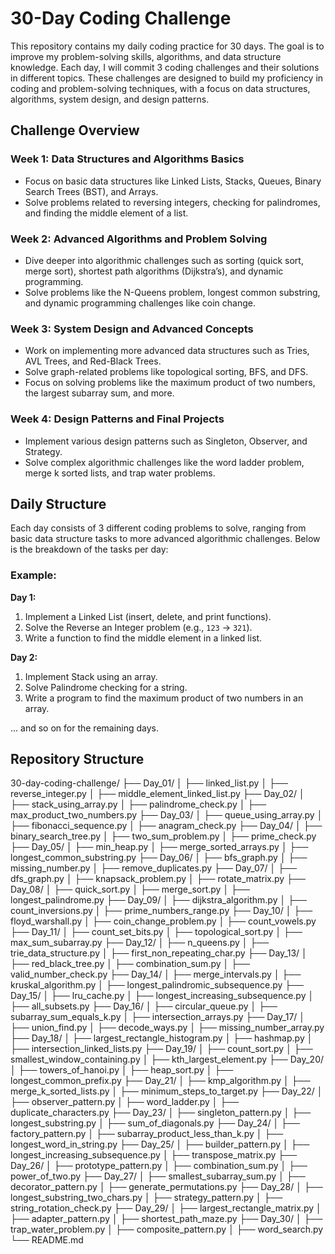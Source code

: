 # 30-Day Coding Challenge

This repository contains my daily coding practice for 30 days. The goal is to improve my problem-solving skills, algorithms, and data structure knowledge. Each day, I will commit 3 coding challenges and their solutions in different topics. These challenges are designed to build my proficiency in coding and problem-solving techniques, with a focus on data structures, algorithms, system design, and design patterns.

## Challenge Overview

### Week 1: Data Structures and Algorithms Basics
- Focus on basic data structures like Linked Lists, Stacks, Queues, Binary Search Trees (BST), and Arrays.
- Solve problems related to reversing integers, checking for palindromes, and finding the middle element of a list.

### Week 2: Advanced Algorithms and Problem Solving
- Dive deeper into algorithmic challenges such as sorting (quick sort, merge sort), shortest path algorithms (Dijkstra’s), and dynamic programming.
- Solve problems like the N-Queens problem, longest common substring, and dynamic programming challenges like coin change.

### Week 3: System Design and Advanced Concepts
- Work on implementing more advanced data structures such as Tries, AVL Trees, and Red-Black Trees.
- Solve graph-related problems like topological sorting, BFS, and DFS.
- Focus on solving problems like the maximum product of two numbers, the largest subarray sum, and more.

### Week 4: Design Patterns and Final Projects
- Implement various design patterns such as Singleton, Observer, and Strategy.
- Solve complex algorithmic challenges like the word ladder problem, merge k sorted lists, and trap water problems.

## Daily Structure

Each day consists of 3 different coding problems to solve, ranging from basic data structure tasks to more advanced algorithmic challenges. Below is the breakdown of the tasks per day:

### Example:
**Day 1:**
1. Implement a Linked List (insert, delete, and print functions).
2. Solve the Reverse an Integer problem (e.g., `123` → `321`).
3. Write a function to find the middle element in a linked list.

**Day 2:**
1. Implement Stack using an array.
2. Solve Palindrome checking for a string.
3. Write a program to find the maximum product of two numbers in an array.

... and so on for the remaining days.

## Repository Structure
30-day-coding-challenge/
├── Day_01/
│   ├── linked_list.py
│   ├── reverse_integer.py
│   ├── middle_element_linked_list.py
├── Day_02/
│   ├── stack_using_array.py
│   ├── palindrome_check.py
│   ├── max_product_two_numbers.py
├── Day_03/
│   ├── queue_using_array.py
│   ├── fibonacci_sequence.py
│   ├── anagram_check.py
├── Day_04/
│   ├── binary_search_tree.py
│   ├── two_sum_problem.py
│   ├── prime_check.py
├── Day_05/
│   ├── min_heap.py
│   ├── merge_sorted_arrays.py
│   ├── longest_common_substring.py
├── Day_06/
│   ├── bfs_graph.py
│   ├── missing_number.py
│   ├── remove_duplicates.py
├── Day_07/
│   ├── dfs_graph.py
│   ├── knapsack_problem.py
│   ├── rotate_matrix.py
├── Day_08/
│   ├── quick_sort.py
│   ├── merge_sort.py
│   ├── longest_palindrome.py
├── Day_09/
│   ├── dijkstra_algorithm.py
│   ├── count_inversions.py
│   ├── prime_numbers_range.py
├── Day_10/
│   ├── floyd_warshall.py
│   ├── coin_change_problem.py
│   ├── count_vowels.py
├── Day_11/
│   ├── count_set_bits.py
│   ├── topological_sort.py
│   ├── max_sum_subarray.py
├── Day_12/
│   ├── n_queens.py
│   ├── trie_data_structure.py
│   ├── first_non_repeating_char.py
├── Day_13/
│   ├── red_black_tree.py
│   ├── combination_sum.py
│   ├── valid_number_check.py
├── Day_14/
│   ├── merge_intervals.py
│   ├── kruskal_algorithm.py
│   ├── longest_palindromic_subsequence.py
├── Day_15/
│   ├── lru_cache.py
│   ├── longest_increasing_subsequence.py
│   ├── all_subsets.py
├── Day_16/
│   ├── circular_queue.py
│   ├── subarray_sum_equals_k.py
│   ├── intersection_arrays.py
├── Day_17/
│   ├── union_find.py
│   ├── decode_ways.py
│   ├── missing_number_array.py
├── Day_18/
│   ├── largest_rectangle_histogram.py
│   ├── hashmap.py
│   ├── intersection_linked_lists.py
├── Day_19/
│   ├── count_sort.py
│   ├── smallest_window_containing.py
│   ├── kth_largest_element.py
├── Day_20/
│   ├── towers_of_hanoi.py
│   ├── heap_sort.py
│   ├── longest_common_prefix.py
├── Day_21/
│   ├── kmp_algorithm.py
│   ├── merge_k_sorted_lists.py
│   ├── minimum_steps_to_target.py
├── Day_22/
│   ├── observer_pattern.py
│   ├── word_ladder.py
│   ├── duplicate_characters.py
├── Day_23/
│   ├── singleton_pattern.py
│   ├── longest_substring.py
│   ├── sum_of_diagonals.py
├── Day_24/
│   ├── factory_pattern.py
│   ├── subarray_product_less_than_k.py
│   ├── longest_word_in_string.py
├── Day_25/
│   ├── builder_pattern.py
│   ├── longest_increasing_subsequence.py
│   ├── transpose_matrix.py
├── Day_26/
│   ├── prototype_pattern.py
│   ├── combination_sum.py
│   ├── power_of_two.py
├── Day_27/
│   ├── smallest_subarray_sum.py
│   ├── decorator_pattern.py
│   ├── generate_permutations.py
├── Day_28/
│   ├── longest_substring_two_chars.py
│   ├── strategy_pattern.py
│   ├── string_rotation_check.py
├── Day_29/
│   ├── largest_rectangle_matrix.py
│   ├── adapter_pattern.py
│   ├── shortest_path_maze.py
├── Day_30/
│   ├── trap_water_problem.py
│   ├── composite_pattern.py
│   ├── word_search.py
└── README.md

